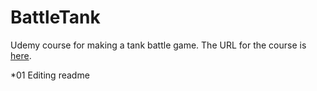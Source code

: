 # BattleTank
Udemy course for making a tank battle game.
The URL for the course is [here](https://www.udemy.com/course/unrealcourse/learn/lecture/4843694).

*01 Editing readme